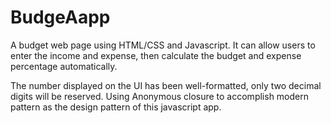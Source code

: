 # BudgeAapp

A budget web page using HTML/CSS and Javascript. It can allow users to enter the income and expense, then calculate the budget and expense percentage automatically. 

The number displayed on the UI has been well-formatted, only two decimal digits will be reserved.
Using Anonymous closure to accomplish modern pattern as the design pattern of this javascript app. 
